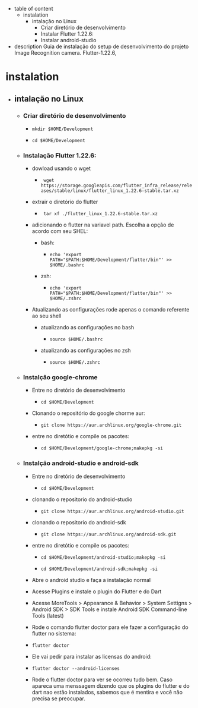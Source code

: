 - table of content
    - instalation
        - intalação no Linux
            - Criar diretório de desenvolvimento
            - Instalar Flutter 1.22.6:
            - Instalar android-studio
- description
    Guia de instalação do setup de desenvolvimento do projeto Image Recognition camera. Flutter-1.22.6, 
# instalation
- ## intalação no Linux

    - ### Criar diretório de desenvolvimento

        - ```mkdir $HOME/Development```

        - ```cd $HOME/Development```

    - ### Instalação Flutter 1.22.6:
    
        - dowload usando o wget

            - ``` wget https://storage.googleapis.com/flutter_infra_release/releases/stable/linux/flutter_linux_1.22.6-stable.tar.xz```

        - extrair o diretório do flutter

            - ``` tar xf ./flutter_linux_1.22.6-stable.tar.xz```

        - adicionando o flutter na variavel path. Escolha a opção de acordo com seu SHEL:

            - bash:

                - ```echo 'export PATH="$PATH:$HOME/Development/flutter/bin"' >> $HOME/.bashrc```

            - zsh:

                - ```echo 'export PATH="$PATH:$HOME/Development/flutter/bin"' >> $HOME/.zshrc```

        - Atualizando as configurações rode apenas o comando referente ao seu shell

            - atualizando as configurações no bash

                - ```source $HOME/.bashrc```

            - atualizando as configurações no zsh

                - ```source $HOME/.zshrc```
        
    - ### Instalção google-chrome
        - Entre no diretório de desenvolvimento

            - ```cd $HOME/Development```

        - Clonando o repositório do google chorme aur:
            - ```git clone https://aur.archlinux.org/google-chrome.git```
        - entre no diretótio e compile os pacotes:
            - ```cd $HOME/Development/google-chrome;makepkg -si```

    - ### Instalção android-studio e android-sdk
        
        - Entre no diretório de desenvolvimento

            - ```cd $HOME/Development```

        - clonando o repositorio do android-studio

            - ```git clone https://aur.archlinux.org/android-studio.git```
        
        - clonando o repositorio do android-sdk

            - ```git clone https://aur.archlinux.org/android-sdk.git```
        
    
        - entre no diretótio e compile os pacotes:

            - ```cd $HOME/Development/android-studio;makepkg -si```

            - ```cd $HOME/Development/android-sdk;makepkg -si```

        - Abre o android studio e faça a instalação normal

        - Acesse Plugins e instale o plugin do Flutter e do Dart

        - Acesse MoreTools > Appearance & Behavior > System Settigns > Android SDK > SDK Tools e instale Android SDK Command-line Tools (latest)

        - Rode o comando flutter doctor para ele fazer a configuração do flutter no sistema:
        
        - ```flutter doctor```

        - Ele vai pedir para instalar as licensas do android:

        - ```flutter doctor --android-licenses```

        - Rode o flutter doctor para ver se ocorreu tudo bem. Caso apareca uma menssagem dizendo que os plugins do flutter e do dart nao estão instalados, sabemos que é mentira e você não precisa se preocupar.